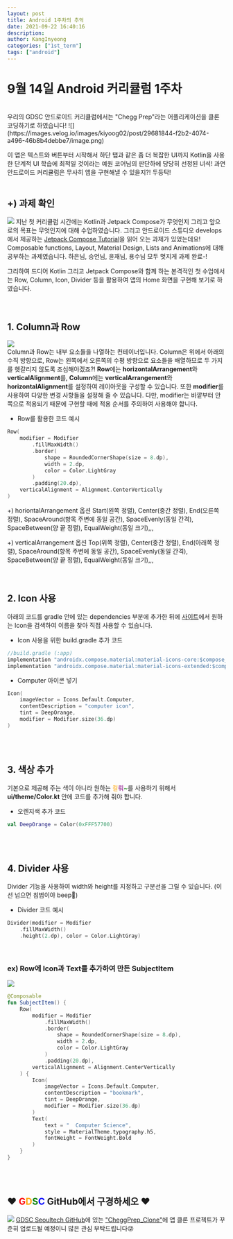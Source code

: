 ```yaml
---
layout: post
title: Android 1주차의 추억
date: 2021-09-22 16:40:16
description: 
author: KangInyeong
categories: ["1st_term"]
tags: ["android"]
---
```


# 9월 14일 Android 커리큘럼 1주차
<br>
우리의 GDSC 안드로이드 커리큘럼에서는 "Chegg Prep"라는 어플리케이션을 클론 코딩하기로 하였습니다!
![](https://images.velog.io/images/kiyoog02/post/29681844-f2b2-4074-a496-46b8b4debbe7/image.png)

이 앱은 텍스트와 버튼부터 시작해서 하단 탭과 같은 좀 더 복잡한 UI까지 Kotlin을 사용한 단계적 UI 학습에 최적일 것이라는 예원 코어님의 판단하에 당당히 선정된 녀석! 과연 안드로이드 커리큘럼은 무사히 앱을 구현해낼 수 있을지?! 두둥탁!
<br>
<br>


## +) 과제 확인
![](https://images.velog.io/images/kiyoog02/post/6922bde6-de77-4c16-bd86-cb703aa5e27e/image.png) 지난 첫 커리큘럼 시간에는 Kotlin과 Jetpack Compose가 무엇인지 그리고 앞으로의 목표는 무엇인지에 대해 수업하였습니다. 그리고 안드로이드 스튜디오 develops에서 제공하는 [Jetpack Compose Tutorial](https://developer.android.com/jetpack/compose/tutorial)을 읽어 오는 과제가 있었는데요! Composable functions, Layout, Material Design, Lists and Animations에 대해 공부하는 과제였습니다. 하은님, 승언님, 윤재님, 용수님 모두 멋지게 과제 완료-!

그리하여 드디어 Kotlin 그리고 Jetpack Compose와 함께 하는 본격적인 첫 수업에서는 Row, Column, Icon, Divider 등을 활용하여 앱의 Home 화면을 구현해 보기로 하였습니다.
<br>
<br>
<br>


## 1. Column과 Row
![](https://images.velog.io/images/kiyoog02/post/1bb85e40-e13f-4f21-bbd4-c251d45d9f31/image.png)    
Column과 Row는 내부 요소들을 나열하는 컨테이너입니다. Column은 위에서 아래의 수직 방향으로, Row는 왼쪽에서 오른쪽의 수평 방향으로 요소들을 배열하므로 두 가지를 헷갈리지 않도록 조심해야겠죠?! <strong>Row</strong>에는 <strong>horizontalArrangement</strong>와 <strong>verticalAlignment</strong>를, <strong>Column</strong>에는 <strong>verticalArrangement</strong>와 <strong>horizontalAlignment</strong>를 설정하여 레이아웃을 구성할 수 있습니다. 또한 <strong>modifier</strong>를 사용하여 다양한 변경 사항들을 설정해 줄 수 있습니다. 다만, modifier는 바깥부터 안쪽으로 적용되기 때문에 구현할 때에 적용 순서를 주의하여 사용해야 합니다.
- Row를 활용한 코드 예시
```kotlin
Row(
    modifier = Modifier
    	.fillMaxWidth()
    	.border(
    		shape = RoundedCornerShape(size = 8.dp),
        	width = 2.dp,
        	color = Color.LightGray
        )
        .padding(20.dp),
    verticalAlignment = Alignment.CenterVertically
) 
```

+) horiontalArrangement 옵션
Start(왼쪽 정렬), Center(중간 정렬), End(오른쪽 정렬), SpaceAround(항목 주변에 동일 공간), SpaceEvenly(동일 간격), SpaceBetween(양 끝 정렬), EqualWeight(동일 크기),,,

+) verticalArrangement 옵션
Top(위쪽 정렬), Center(중간 정렬), End(아래쪽 정렬), SpaceAround(항목 주변에 동일 공간), SpaceEvenly(동일 간격), SpaceBetween(양 끝 정렬), EqualWeight(동일 크기),,,
<br>
<br>
<br>

## 2. Icon 사용
아래의 코드를 gradle 안에 있는 dependencies 부분에 추가한 뒤에 [사이트](https://fonts.google.com/icons)에서 원하는 Icon을 검색하여 이름을 찾아 직접 사용할 수 있습니다.

- Icon 사용을 위한 build.gradle 추가 코드
```java
//build.gradle (:app) 
implementation "androidx.compose.material:material-icons-core:$compose_version"
implementation "androidx.compose.material:material-icons-extended:$compose_version"
```

- Computer 아이콘 넣기
```kotlin
Icon(
	imageVector = Icons.Default.Computer,
    contentDescription = "computer icon",
    tint = DeepOrange,
    modifier = Modifier.size(36.dp)
)
```
<br>
<br>

## 3. 색상 추가
기본으로 제공해 주는 색이 아니라 원하는 <span style="color:orange">컬</span><span style="color:purple">뤄</span><span style="color:green">~</span>를 사용하기 위해서 __ui/theme/Color.kt__ 안에 코드를 추가해 줘야 합니다.

- 오렌지색 추가 코드
```kotlin
val DeepOrange = Color(0xFFF57700)
```
<br>
<br>


## 4. Divider 사용
Divider 기능을 사용하여 width와 height를 지정하고 구분선을 그릴 수 있습니다. (이 선 넘으면 침범이야 beep🎵)

- Divider 코드 예시

```kotlin
Divider(modifier = Modifier
	.fillMaxWidth()
    .height(2.dp), color = Color.LightGray)
```
<br>

### ex) Row에 Icon과 Text를 추가하여 만든 SubjectItem

![](https://images.velog.io/images/kiyoog02/post/9e95233b-1979-44be-b7d1-8864445e97a2/image.png) 
```kotlin
@Composable
fun SubjectItem() {
    Row(
        modifier = Modifier
            .fillMaxWidth()
            .border(
                shape = RoundedCornerShape(size = 8.dp),
                width = 2.dp,
                color = Color.LightGray
            )
            .padding(20.dp),
        verticalAlignment = Alignment.CenterVertically
    ) {
        Icon(
            imageVector = Icons.Default.Computer,
            contentDescription = "bookmark",
            tint = DeepOrange,
            modifier = Modifier.size(36.dp)
        )
        Text(
            text = "  Computer Science",
            style = MaterialTheme.typography.h5,
            fontWeight = FontWeight.Bold
        )
    }
}
```
 
<br>
<br>

## ❤ <span style="color:red">G</span><span style="color:orange">D</span><span style="color:green">S</span><span style="color:blue">C</span> GitHub에서 구경하세오 ❤
![](https://images.velog.io/images/kiyoog02/post/7abf9d86-e12e-4d03-94b4-9bd51279891e/image.png) [GDSC Seoultech GitHub](https://github.com/gdsc-seoultech)에 있는 ["CheggPrep_Clone"](https://github.com/gdsc-seoultech/CheggPrep_Clone)에 앱 클론 프로젝트가 꾸준히 업로드될 예정이니 많은 관심 부탁드립니다😜